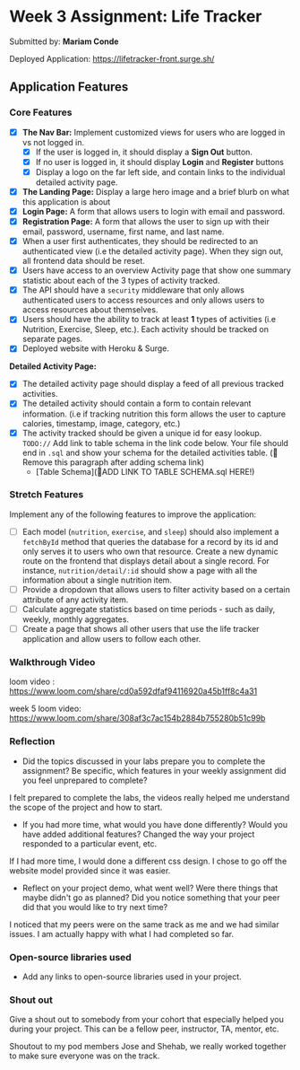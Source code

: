 # Week 3 Assignment: Life Tracker

Submitted by: **Mariam Conde**

Deployed Application: https://lifetracker-front.surge.sh/

## Application Features

### Core Features

- [x] **The Nav Bar:** Implement customized views for users who are logged in vs not logged in.
  - [x] If the user is logged in, it should display a **Sign Out** button. 
  - [x] If no user is logged in, it should display **Login** and **Register** buttons
  - [x] Display a logo on the far left side, and contain links to the individual detailed activity page. 
- [x] **The Landing Page:** Display a large hero image and a brief blurb on what this application is about
- [x] **Login Page:** A form that allows users to login with email and password.
- [x] **Registration Page:** A form that allows the user to sign up with their email, password, username, first name, and last name.
- [x] When a user first authenticates, they should be redirected to an authenticated view (i.e the detailed activity page). When they sign out, all frontend data should be reset.
- [x] Users have access to an overview Activity page that show one summary statistic about each of the 3 types of activity tracked.
- [x] The API should have a `security` middleware that only allows authenticated users to access resources and only allows users to access resources about themselves. 
- [x] Users should have the ability to track at least **1** types of activities (i.e Nutrition, Exercise, Sleep, etc.). Each activity should be tracked on separate pages.
- [x] Deployed website with Heroku & Surge. 

**Detailed Activity Page:**
- [x] The detailed activity page should display a feed of all previous tracked activities.
- [x] The detailed activity should contain a form to contain relevant information. (i.e if tracking nutrition this form allows the user to capture calories, timestamp, image, category, etc.) 
- [x] The activity tracked should be given a unique id for easy lookup.
  `TODO://` Add link to table schema in the link code below. Your file should end in `.sql` and show your schema for the detailed activities table. (🚫 Remove this paragraph after adding schema link)
  * [Table Schema](📝ADD LINK TO TABLE SCHEMA.sql HERE!) 

### Stretch Features

Implement any of the following features to improve the application:
- [ ] Each model (`nutrition`, `exercise`, and `sleep`) should also implement a `fetchById` method that queries the database for a record by its id and only serves it to users who own that resource. Create a new dynamic route on the frontend that displays detail about a single record. For instance, `nutrition/detail/:id` should show a page with all the information about a single nutrition item.
- [ ] Provide a dropdown that allows users to filter activity based on a certain attribute of any activity item.
- [ ] Calculate aggregate statistics based on time periods - such as daily, weekly, monthly aggregates.
- [ ] Create a page that shows all other users that use the life tracker application and allow users to follow each other.

### Walkthrough Video

loom video : https://www.loom.com/share/cd0a592dfaf94116920a45b1ff8c4a31

week 5 loom video: https://www.loom.com/share/308af3c7ac154b2884b755280b51c99b

### Reflection

* Did the topics discussed in your labs prepare you to complete the assignment? Be specific, which features in your weekly assignment did you feel unprepared to complete?

I felt prepared to complete the labs, the videos really helped me understand the scope of the project and how to start.

* If you had more time, what would you have done differently? Would you have added additional features? Changed the way your project responded to a particular event, etc.
  
If I had more time, I would done a different css design. I chose to go off the website model provided since it was easier. 

* Reflect on your project demo, what went well? Were there things that maybe didn't go as planned? Did you notice something that your peer did that you would like to try next time?

I noticed that my peers were on the same track as me and we had similar issues. I am actually happy with what I had completed so far. 


### Open-source libraries used

- Add any links to open-source libraries used in your project.

### Shout out

Give a shout out to somebody from your cohort that especially helped you during your project. This can be a fellow peer, instructor, TA, mentor, etc.

Shoutout to my pod members Jose and Shehab, we really worked together to make sure everyone was on the track.
